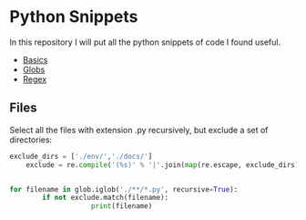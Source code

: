 # Python Snippets

In this repository I will put all the python snippets of code I found useful.


* [Basics](basics)
* [Globs](globs)
* [Regex](regex)

## Files

Select all the files with extension .py recursively,
but exclude a set of directories:

```python
exclude_dirs = ['./env/','./docs/']
    exclude = re.compile('(%s)' % '|'.join(map(re.escape, exclude_dirs)))


for filename in glob.iglob('./**/*.py', recursive=True):
        if not exclude.match(filename):
                    print(filename)
```
